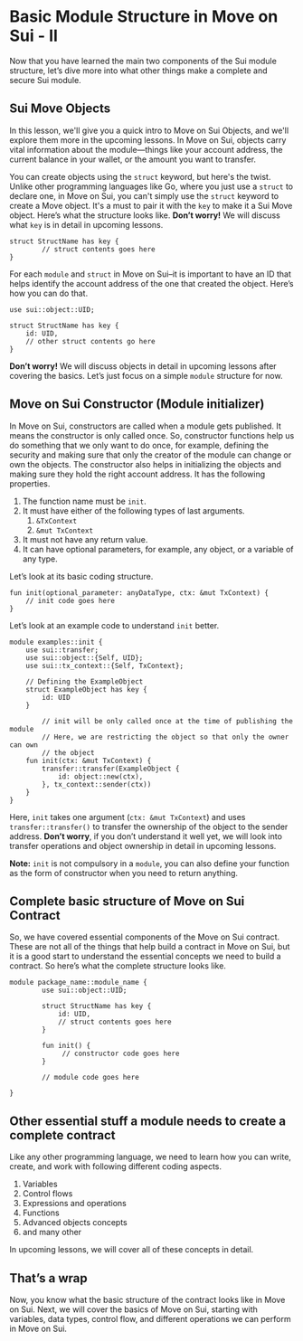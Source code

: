 # Basic Module Structure in Move on Sui - II

Now that you have learned the main two components of the Sui module structure, let’s dive more into what other things make a complete and secure Sui module.

## Sui Move Objects

In this lesson, we'll give you a quick intro to Move on Sui Objects, and we'll explore them more in the upcoming lessons. In Move on Sui, objects carry vital information about the module—things like your account address, the current balance in your wallet, or the amount you want to transfer.

You can create objects using the `struct` keyword, but here's the twist. Unlike other programming languages like Go, where you just use a `struct` to declare one, in Move on Sui, you can't simply use the `struct` keyword to create a Move object. It's a must to pair it with the `key` to make it a Sui Move object. Here’s what the structure looks like. **Don’t worry!** We will discuss what `key` is in detail in upcoming lessons.

```
struct StructName has key {
		// struct contents goes here
}
```

For each `module` and `struct` in Move on Sui–it is important to have an ID that helps identify the account address of the one that created the object. Here’s how you can do that.

```
use sui::object::UID;

struct StructName has key {
    id: UID,
    // other struct contents go here
}
```

**Don’t worry!** We will discuss objects in detail in upcoming lessons after covering the basics. Let’s just focus on a simple `module` structure for now.

## Move on Sui Constructor (Module initializer)

In Move on Sui, constructors are called when a module gets published. It means the constructor is only called once. So, constructor functions help us do something that we only want to do once, for example, defining the security and making sure that only the creator of the module can change or own the objects. The constructor also helps in initializing the objects and making sure they hold the right account address. It has the following properties.

1. The function name must be `init`.
2. It must have either of the following types of last arguments.
    1. `&TxContext`
    2. `&mut TxContext`
3. It must not have any return value.
4. It can have optional parameters, for example, any object, or a variable of any type.

Let’s look at its basic coding structure.

```
fun init(optional_parameter: anyDataType, ctx: &mut TxContext) {	
    // init code goes here
}
```

Let’s look at an example code to understand `init` better.

```
module examples::init {
    use sui::transfer;
    use sui::object::{Self, UID};
    use sui::tx_context::{Self, TxContext};

    // Defining the ExampleObject
    struct ExampleObject has key {
        id: UID
    }

		// init will be only called once at the time of publishing the module
		// Here, we are restricting the object so that only the owner can own 
		// the object
    fun init(ctx: &mut TxContext) {	
        transfer::transfer(ExampleObject {
            id: object::new(ctx),
        }, tx_context::sender(ctx))
    }
}
```

Here, `init` takes one argument (`ctx: &mut TxContext`) and uses `transfer::transfer()` to transfer the ownership of the object to the sender address. **Don’t worry**, if you don’t understand it well yet, we will look into transfer operations and object ownership in detail in upcoming lessons.

**Note:** `init` is not compulsory in a `module`, you can also define your function as the form of constructor when you need to return anything.

## Complete basic structure of Move on Sui Contract

So, we have covered essential components of the Move on Sui contract. These are not all of the things that help build a contract in Move on Sui, but it is a good start to understand the essential concepts we need to build a contract. So here’s what the complete structure looks like.

```
module package_name::module_name {
		use sui::object::UID;

		struct StructName has key {
		    id: UID,
		    // struct contents goes here
		}

		fun init() {
		     // constructor code goes here
		}

		// module code goes here

}
```

## Other essential stuff a module needs to create a complete contract

Like any other programming language, we need to learn how you can write, create, and work with following different coding aspects.

1. Variables
2. Control flows
3. Expressions and operations
4. Functions
5. Advanced objects concepts
6. and many other

In upcoming lessons, we will cover all of these concepts in detail.

## That’s a wrap

Now, you know what the basic structure of the contract looks like in Move on Sui. Next, we will cover the basics of Move on Sui, starting with variables, data types, control flow, and different operations we can perform in Move on Sui.